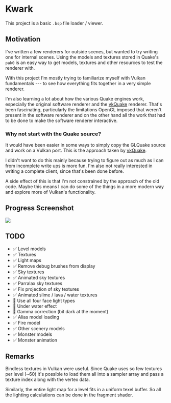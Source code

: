 # Kwark
This project is a basic `.bsp` file loader / viewer.

## Motivation
I've written a few renderers for outside scenes, but wanted to try writing one for internal scenes.
Using the models and textures stored in Quake's `pak0` is an easy way to get models, textures and other resources to test the renderer with.

With this project I'm mostly trying to familiarize myself with Vulkan fundamentals --- to see how everything fits together in a very simple renderer.

I'm also learning a lot about how the various Quake engines work, especially the original software renderer and the [vkQuake](https://github.com/Novum/vkQuake) renderer.
That's been fascinating, particularly the limitations OpenGL imposed that weren't present in the software renderer and on the other hand all the work that had to be done to make the software renderer interactive.

### Why not start with the Quake source?
It would have been easier in some ways to simply copy the GLQuake source and work on a Vulkan port.
This is the approach taken by [vkQuake](https://github.com/Novum/vkQuake).

I didn't want to do this mainly because trying to figure out as much as I can from incomplete write ups is more fun.
I'm also not really interested in writing a complete client, since that's been done before.

A side effect of this is that I'm not constrained by the approach of the old code.
Maybe this means I can do some of the things in a more modern way and explore more of Vulkan's functionality.

## Progress Screenshot
![](screenshot.png)

## TODO
- :white_check_mark: Level models
- :white_check_mark: Textures
- :white_check_mark: Light maps
- :white_check_mark: Remove debug brushes from display
- :white_check_mark: Sky textures
- :white_check_mark: Animated sky textures
- :white_check_mark: Parralax sky textures
- :white_check_mark: Fix projection of sky textures
- :white_check_mark: Animated slime / lava / water textures
- :black_square_button: Use all four face light types
- :black_square_button: Under water effect
- :black_square_button: Gamma correction (bit dark at the moment)
- :white_check_mark: Alias model loading
- :white_check_mark: Fire model
- :white_check_mark: Other scenery models
- :white_check_mark: Monster models
- :white_check_mark: Monster animation

## Remarks
Bindless textures in Vulkan were useful.
Since Quake uses so few textures per level (~60) it's possible to load them all into a sampler array and pass a texture index along with the vertex data.

Similarly, the entire light map for a level fits in a uniform texel buffer.
So all the lighting calculations can be done in the fragment shader.
